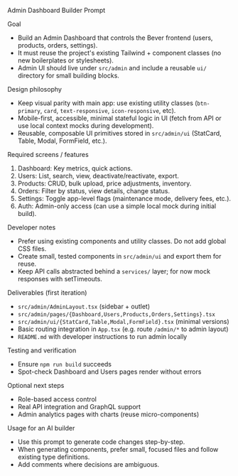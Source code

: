 Admin Dashboard Builder Prompt

Goal

- Build an Admin Dashboard that controls the Bever frontend (users, products, orders, settings).
- It must reuse the project's existing Tailwind + component classes (no new boilerplates or stylesheets).
- Admin UI should live under `src/admin` and include a reusable `ui/` directory for small building blocks.

Design philosophy

- Keep visual parity with main app: use existing utility classes (`btn-primary`, `card`, `text-responsive`, `icon-responsive`, etc).
- Mobile-first, accessible, minimal stateful logic in UI (fetch from API or use local context mocks during development).
- Reusable, composable UI primitives stored in `src/admin/ui` (StatCard, Table, Modal, FormField, etc.).

Required screens / features

1. Dashboard: Key metrics, quick actions.
2. Users: List, search, view, deactivate/reactivate, export.
3. Products: CRUD, bulk upload, price adjustments, inventory.
4. Orders: Filter by status, view details, change status.
5. Settings: Toggle app-level flags (maintenance mode, delivery fees, etc.).
6. Auth: Admin-only access (can use a simple local mock during initial build).

Developer notes

- Prefer using existing components and utility classes. Do not add global CSS files.
- Create small, tested components in `src/admin/ui` and export them for reuse.
- Keep API calls abstracted behind a `services/` layer; for now mock responses with setTimeouts.

Deliverables (first iteration)

- `src/admin/AdminLayout.tsx` (sidebar + outlet)
- `src/admin/pages/{Dashboard,Users,Products,Orders,Settings}.tsx`
- `src/admin/ui/{StatCard,Table,Modal,FormField}.tsx` (minimal versions)
- Basic routing integration in `App.tsx` (e.g. route `/admin/*` to admin layout)
- `README.md` with developer instructions to run admin locally

Testing and verification

- Ensure `npm run build` succeeds
- Spot-check Dashboard and Users pages render without errors

Optional next steps

- Role-based access control
- Real API integration and GraphQL support
- Admin analytics pages with charts (reuse micro-components)

Usage for an AI builder

- Use this prompt to generate code changes step-by-step.
- When generating components, prefer small, focused files and follow existing type definitions.
- Add comments where decisions are ambiguous.
